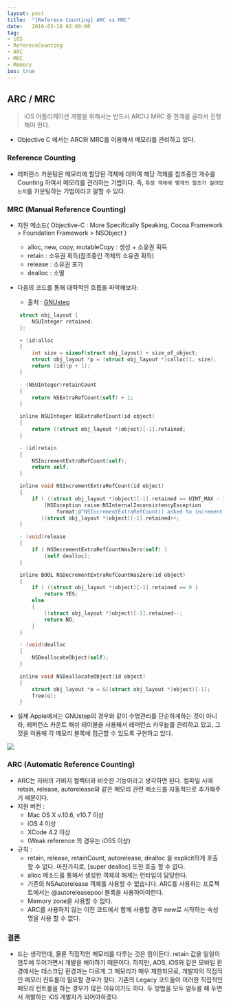 ```yaml
---
layout: post
title:  "[Referece Counting] ARC vs MRC"
date:   2016-03-18 02:00:00
tag:
- iOS
- RefereceCounting
- ARC
- MRC
- Memory
ios: true
---
```


## ARC / MRC
> iOS 어플리케이션 개발을 위해서는 반드시 ARC나 MRC 중 한개를 골라서 진행해야 한다.

- Objective C 에서는 ARC와 MRC를 이용해서 메모리를 관리하고 있다. 
### Reference Counting
- 레퍼런스 카운팅은 메모리에 할당된 객체에 대하여 해당 객체를 참조중인 개수를 Counting 하여서 메모리를 관리하는 기법이다. 즉, `특정 객체에 몇개의 참조가 걸려있는지`를 카운팅하는 기법이라고 말할 수 있다.


### MRC (Manual Reference Counting)
- 지원 메소드( Objective-C : More Specifically Speaking, Cocoa Framework > Foundation Framework > NSObject )
	- alloc, new, copy, mutableCopy : 생성 + 소유권 획득
	- retain : 소유권 획득(참조중인 객체의 소유권 획득)
	- release : 소유권 포기
	- dealloc : 소멸

- 다음의 코드를 통해 대략적인 흐름을 파악해보자. 
	- 출처 : [GNUstep](http://gnustep.org)

```objective-c
    struct obj_layout {
        NSUInteger retained;
    };

    + (id)alloc
    {
        int size = sizeof(struct obj_layout) + size_of_object;
        struct obj_layout *p = (struct obj_layout *)calloc(1, size);
        return (id)(p + 1);
    }

    - (NSUInteger)retainCount
    {
        return NSExtraRefCount(self) + 1;
    }

    inline NSUInteger NSExtraRefCount(id object)
    {
        return ((struct obj_layout *)object)[-1].retained;
    }

    - (id)retain
    {
        NSIncrementExtraRefCount(self);
        return self;
    }

    inline void NSIncrementExtraRefCount(id object)
    {
        if ( ((struct obj_layout *)object)[-1].retained == UINT_MAX - 1 )
            [NSException raise:NSInternalInconsistencyException 
                format:@"NSIncrementExtraRefCount() asked to increment too far"];
           ((struct obj_layout *)object)[-1].retained++;
    }

    - (void)release
    {
        if ( NSDecrementExtraRefCountWasZero(self) )
            [self dealloc];
    }

    inline BOOL NSDecrementExtraRefCountWasZero(id object)
    {
        if ( ((struct obj_layout *)object)[-1].retained == 0 )
            return YES;
        else
        {
            ((struct obj_layout *)object)[-1].retained--;
            return NO;
        }
    }

    - (void)dealloc
    {
        NSDeallocateObject(self);
    }

    inline void NSDeallocateObject(id object)
    {
        struct obj_layout *o = &((struct obj_layout *)object)[-1];
        free(o);
    }
```

- 실제 Apple에서는 GNUstep의 경우와 같이 수명관리를 단순하게하는 것이 아니라, 레퍼런스 카운트 해쉬 테이블을 사용해서 레퍼런스 카우늩를 관리하고 있고, 그것을 이용해 각 메모리 블록에 접근할 수 있도록 구현하고 있다.

![](https://raw.githubusercontent.com/MrKarl/MrKarl.github.io/master/assets/images/referececounting/mrc.jpg)

### ARC (Automatic Reference Counting)
- ARC는 자바의 가비지 컬렉터와 비슷한 기능이라고 생각하면 된다. 컴파일 시에 retain, release, autorelease와 같은 메모리 관련 메소드를 자동적으로 추가해주기 때문이다.
- 지원 버전 : 
	- Mac OS X v.10.6, v10.7 이상
	- iOS 4 이상
	- XCode 4.2 이상
	- (Weak reference 의 경우는 iOS5 이상)
- 규칙 :
	- retain, release, retainCount, autorelease, dealloc 을 explicit하게 호출 할 수 없다. 마찬가지로, [super dealloc] 또한 호출 할 수 없다.
	- alloc 메소드를 통해서 생성한 객체의 해제는 런타임이 담당한다.
	- 기존의 NSAutorelease 객체를 사용할 수 없습니다. ARC를 사용하는 프로젝트에서는 @autoreleasepool 블록을 사용하여야한다.
	- Memory zone을 사용할 수 없다.
	- ARC를 사용하지 않는 이전 코드에서 함께 사용할 경우 new로 시작하는 속성명을 사용 할 수 없다.


### 결론
- 드는 생각인데, 물론 직접적인 메모리를 다루는 것은 힘이든다. retain 값을 일일이 염두에 두어가면서 개발을 해야하기 때문이다. 하지만, AOS, iOS와 같은 모바일 환경에서는 데스크탑 환경과는 다르게 그 메모리가 매우 제한되므로, 개발자의 직접적인 메모리 컨트롤이 필요할 경우가 잦다. 기존의 Legacy 코드들이 이러한 직접적인 메모리 컨트롤을 하는 경우가 많은 이유이기도 하다. 두 방법을 모두 염두를 해 두면서 개발하는 iOS 개발자가 되어야하겠다.